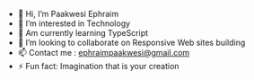 - 👋 Hi, I’m Paakwesi Ephraim
- 👀 I’m interested in Technology
- 🌱 Am currently learning TypeScript
- 💞️ I’m looking to collaborate on Responsive Web sites building
- 📫 Contact me : ephraimpaakwesi@gmail.com
- ⚡ Fun fact: Imagination that is your creation

<!---
Pe-KaY/Pe-KaY is a ✨ special ✨ repository because its `README.md` (this file) appears on your GitHub profile.
You can click the Preview link to take a look at your changes.
--->
